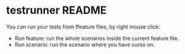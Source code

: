 # testrunner README
You can run your tests from ffeature files, by right mouse click:
- Run feature: run the whole scenarios inside the current feature file.
- Run scenario: run the scenario where you have curso on.
